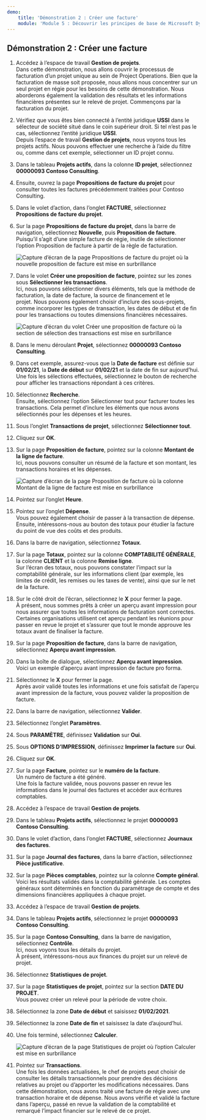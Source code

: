 ```yaml
---
demo:
    title: 'Démonstration 2 : Créer une facture'
    module: 'Module 5 : Découvrir les principes de base de Microsoft Dynamics 365 Project Operations'
---
```


## Démonstration 2 : Créer une facture

1. Accédez à l’espace de travail **Gestion de projets**.  
    Dans cette démonstration, nous allons couvrir le processus de facturation d’un projet unique au sein de Project Operations. Bien que la facturation de masse soit proposée, nous allons nous concentrer sur un seul projet en régie pour les besoins de cette démonstration. Nous aborderons également la validation des résultats et les informations financières présentes sur le relevé de projet. Commençons par la facturation du projet. 

1. Vérifiez que vous êtes bien connecté à l’entité juridique **USSI** dans le sélecteur de société situé dans le coin supérieur droit. Si tel n’est pas le cas, sélectionnez l’entité juridique **USSI**.  
    Depuis l’espace de travail **Gestion de projets**, nous voyons tous les projets actifs. Nous pouvons effectuer une recherche à l’aide du filtre ou, comme dans cet exemple, sélectionner un ID projet connu. 

1. Dans le tableau **Projets actifs**, dans la colonne **ID projet**, sélectionnez **00000093 Contoso Consulting**.  

1. Ensuite, ouvrez la page **Propositions de facture du projet** pour consulter toutes les factures précédemment traitées pour Contoso Consulting. 

1. Dans le volet d’action, dans l’onglet **FACTURE**, sélectionnez **Propositions de facture du projet**. 

1. Sur la page **Propositions de facture du projet**, dans la barre de navigation, sélectionnez **Nouvelle**, puis **Proposition de facture**.  
    Puisqu’il s’agit d’une simple facture de régie, inutile de sélectionner l’option Proposition de facture à partir de la règle de facturation. 

    ![Capture d’écran de la page Propositions de facture du projet où la nouvelle proposition de facture est mise en surbrillance](./media/projops_invoice_1_new_invoice_proposal.png)

1. Dans le volet **Créer une proposition de facture**, pointez sur les zones sous **Sélectionner les transactions**.  
    Ici, nous pouvons sélectionner divers éléments, tels que la méthode de facturation, la date de facture, la source de financement et le projet. Nous pouvons également choisir d’inclure des sous-projets, comme incorporer les types de transaction, les dates de début et de fin pour les transactions ou toutes dimensions financières nécessaires. 

    ![Capture d’écran du volet Créer une proposition de facture où la section de sélection des transactions est mise en surbrillance](./media/projops_invoice_2_select_transactions.png)

1. Dans le menu déroulant **Projet**, sélectionnez **00000093 Contoso Consulting**. 

1. Dans cet exemple, assurez-vous que la **Date de facture** est définie sur **01/02/21**, la **Date de début** sur **01/02/21** et la date de fin sur aujourd’hui.  
    Une fois les sélections effectuées, sélectionnez le bouton de recherche pour afficher les transactions répondant à ces critères.

1. Sélectionnez **Recherche**.  
    Ensuite, sélectionnez l’option Sélectionner tout pour facturer toutes les transactions. Cela permet d’inclure les éléments que nous avons sélectionnés pour les dépenses et les heures.

1. Sous l’onglet **Transactions de projet**, sélectionnez **Sélectionner tout**.

1. Cliquez sur **OK**. 

1. Sur la page **Proposition de facture**, pointez sur la colonne **Montant de la ligne de facture**.  
    Ici, nous pouvons consulter un résumé de la facture et son montant, les transactions horaires et les dépenses.

    ![Capture d’écran de la page Proposition de facture où la colonne Montant de la ligne de facture est mise en surbrillance](./media/projops_invoice_3_invoice_line_amount_column.png)

1. Pointez sur l’onglet **Heure**. 

1. Pointez sur l’onglet **Dépense**.  
    Vous pouvez également choisir de passer à la transaction de dépense.  
Ensuite, intéressons-nous au bouton des totaux pour étudier la facture du point de vue des coûts et des produits.

1. Dans la barre de navigation, sélectionnez **Totaux**.

1. Sur la page **Totaux**, pointez sur la colonne **COMPTABILITÉ GÉNÉRALE**, la colonne **CLIENT** et la colonne **Remise ligne**.  
    Sur l’écran des totaux, nous pouvons constater l’impact sur la comptabilité générale, sur les informations client (par exemple, les limites de crédit, les remises ou les taxes de vente), ainsi que sur le net de la facture. 

1. Sur le côté droit de l’écran, sélectionnez le **X** pour fermer la page.  
    À présent, nous sommes prêts à créer un aperçu avant impression pour nous assurer que toutes les informations de facturation sont correctes. Certaines organisations utilisent cet aperçu pendant les réunions pour passer en revue le projet et s’assurer que tout le monde approuve les totaux avant de finaliser la facture. 

1. Sur la page **Proposition de facture**, dans la barre de navigation, sélectionnez **Aperçu avant impression**. 

1. Dans la boîte de dialogue, sélectionnez **Aperçu avant impression**.  
    Voici un exemple d’aperçu avant impression de facture pro forma. 

1. Sélectionnez le **X** pour fermer la page.  
    Après avoir validé toutes les informations et une fois satisfait de l’aperçu avant impression de la facture, vous pouvez valider la proposition de facture.

1. Dans la barre de navigation, sélectionnez **Valider**.

1. Sélectionnez l’onglet **Paramètres**.

1. Sous **PARAMÈTRE**, définissez **Validation** sur **Oui**.

1. Sous **OPTIONS D’IMPRESSION**, définissez **Imprimer la facture** sur **Oui**.

1. Cliquez sur **OK**.

1. Sur la page **Facture**, pointez sur le **numéro de la facture**.  
    Un numéro de facture a été généré.  
    Une fois la facture validée, nous pouvons passer en revue les informations dans le journal des factures et accéder aux écritures comptables.

1. Accédez à l’espace de travail **Gestion de projets**.

1. Dans le tableau **Projets actifs**, sélectionnez le projet **00000093** **Contoso Consulting**.

1. Dans le volet d’action, dans l’onglet **FACTURE**, sélectionnez **Journaux des factures**.

1. Sur la page **Journal des factures**, dans la barre d’action, sélectionnez **Pièce justificative**.

1. Sur la page **Pièces comptables**, pointez sur la colonne **Compte général**.  
    Voici les résultats validés dans la comptabilité générale. Les comptes généraux sont déterminés en fonction du paramétrage de compte et des dimensions financières appliquées à chaque projet.

1. Accédez à l’espace de travail **Gestion de projets**. 

1. Dans le tableau **Projets actifs**, sélectionnez le projet **00000093 Contoso Consulting**.

1. Sur la page **Contoso Consulting**, dans la barre de navigation, sélectionnez **Contrôle**.  
    Ici, nous voyons tous les détails du projet.  
    À présent, intéressons-nous aux finances du projet sur un relevé de projet.

1. Sélectionnez **Statistiques de projet**.

1. Sur la page **Statistiques de projet**, pointez sur la section **DATE DU PROJET**.  
Vous pouvez créer un relevé pour la période de votre choix.

1. Sélectionnez la zone **Date de début** et saisissez **01/02/2021**.

1. Sélectionnez la zone **Date de fin** et saisissez la date d’aujourd’hui.

1. Une fois terminé, sélectionnez **Calculer**.

    ![Capture d’écran de la page Statistiques de projet où l’option Calculer est mise en surbrillance](./media/projops_invoice_4_calculate.png)

1. Pointez sur **Transactions**.  
    Une fois les données actualisées, le chef de projets peut choisir de consulter les détails transactionnels pour prendre des décisions relatives au projet ou d’apporter les modifications nécessaires. Dans cette démonstration, nous avons traité une facture de régie avec une transaction horaire et de dépense. Nous avons vérifié et validé la facture dans l’aperçu, passé en revue la validation de la comptabilité et remarqué l’impact financier sur le relevé de ce projet.
